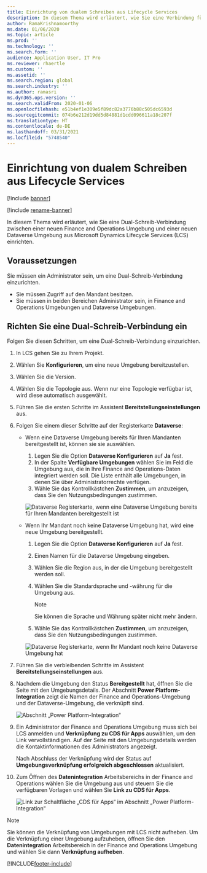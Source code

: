 ```yaml
---
title: Einrichtung von dualem Schreiben aus Lifecycle Services
description: In diesem Thema wird erläutert, wie Sie eine Verbindung für duales Schreiben über Microsoft Dynamics Lifecycle Services (LCS) einrichten.
author: RamaKrishnamoorthy
ms.date: 01/06/2020
ms.topic: article
ms.prod: ''
ms.technology: ''
ms.search.form: ''
audience: Application User, IT Pro
ms.reviewer: rhaertle
ms.custom: ''
ms.assetid: ''
ms.search.region: global
ms.search.industry: ''
ms.author: ramasri
ms.dyn365.ops.version: ''
ms.search.validFrom: 2020-01-06
ms.openlocfilehash: e51b4ef1e309e5f89dc82a3776b88c505dc6593d
ms.sourcegitcommit: 074b6e212d19dd5d84881d1cdd096611a18c207f
ms.translationtype: HT
ms.contentlocale: de-DE
ms.lasthandoff: 03/31/2021
ms.locfileid: "5748540"
---
```

# <a name="dual-write-setup-from-lifecycle-services"></a>Einrichtung von dualem Schreiben aus Lifecycle Services

[!include [banner](../../includes/banner.md)]

[!include [rename-banner](~/includes/cc-data-platform-banner.md)]

In diesem Thema wird erläutert, wie Sie eine Dual-Schreib-Verbindung zwischen einer neuen Finance and Operations Umgebung und einer neuen Dataverse Umgebung aus Microsoft Dynamics Lifecycle Services (LCS) einrichten.

## <a name="prerequisites"></a>Voraussetzungen

Sie müssen ein Administrator sein, um eine Dual-Schreib-Verbindung einzurichten.

+ Sie müssen Zugriff auf den Mandant besitzen.
+ Sie müssen in beiden Bereichen Administrator sein, in Finance and Operations Umgebungen und Dataverse Umgebungen.

## <a name="set-up-a-dual-write-connection"></a>Richten Sie eine Dual-Schreib-Verbindung ein

Folgen Sie diesen Schritten, um eine Dual-Schreib-Verbindung einzurichten.

1. In LCS gehen Sie zu Ihrem Projekt.
2. Wählen Sie **Konfigurieren**, um eine neue Umgebung bereitzustellen.
3. Wählen Sie die Version. 
4. Wählen Sie die Topologie aus. Wenn nur eine Topologie verfügbar ist, wird diese automatisch ausgewählt.
5. Führen Sie die ersten Schritte im Assistent **Bereitstellungseinstellungen** aus.
6. Folgen Sie einem dieser Schritte auf der Registerkarte **Dataverse**:

    - Wenn eine Dataverse Umgebung bereits für Ihren Mandanten bereitgestellt ist, können sie sie auswählen.

        1. Legen Sie die Option **Dataverse Konfigurieren** auf **Ja** fest.
        2. In der Spalte **Verfügbare Umgebungen** wählen Sie im Feld die Umgebung aus, die in Ihre Finance and Operations-Daten integriert werden soll. Die Liste enthält alle Umgebungen, in denen Sie über Administratorrechte verfügen.
        3. Wähle Sie das Kontrollkästchen **Zustimmen**, um anzuzeigen, dass Sie den Nutzungsbedingungen zustimmen.

        ![Dataverse Registerkarte, wenn eine Dataverse Umgebung bereits für Ihren Mandanten bereitgestellt ist](../dual-write/media/lcs_setup_1.png)

    - Wenn Ihr Mandant noch keine Dataverse Umgebung hat, wird eine neue Umgebung bereitgestellt.

        1. Legen Sie die Option **Dataverse Konfigurieren** auf **Ja** fest.
        2. Einen Namen für die Dataverse Umgebung eingeben.
        3. Wählen Sie die Region aus, in der die Umgebung bereitgestellt werden soll.
        4. Wählen Sie die Standardsprache und -währung für die Umgebung aus.

            > [!NOTE]
            > Sie können die Sprache und Währung später nicht mehr ändern.

        5. Wähle Sie das Kontrollkästchen **Zustimmen**, um anzuzeigen, dass Sie den Nutzungsbedingungen zustimmen.

        ![Dataverse Registerkarte, wenn Ihr Mandant noch keine Dataverse Umgebung hat](../dual-write/media/lcs_setup_2.png)

7. Führen Sie die verbleibenden Schritte im Assistent **Bereitstellungseinstellungen** aus.
8. Nachdem die Umgebung den Status **Bereitgestellt** hat, öffnen Sie die Seite mit den Umgebungsdetails. Der Abschnitt **Power Platform-Integration** zeigt die Namen der Finance and Operations-Umgebung und der Dataverse-Umgebung, die verknüpft sind.

    ![Abschnitt „Power Platform-Integration“](../dual-write/media/lcs_setup_3.png)

9. Ein Administrator der Finance and Operations Umgebung muss sich bei LCS anmelden und **Verknüpfung zu CDS für Apps** auswählen, um den Link vervollständigen. Auf der Seite mit den Umgebungsdetails werden die Kontaktinformationen des Administrators angezeigt.

    Nach Abschluss der Verknüpfung wird der Status auf **Umgebungsverknüpfung erfolgreich abgeschlossen** aktualisiert.

10. Zum Öffnen des **Datenintegration** Arbeitsbereichs in der Finance and Operations wählen Sie die Umgebung aus und steuern Sie die verfügbaren Vorlagen und wählen Sie **Link zu CDS für Apps**.

    ![Link zur Schaltfläche „CDS für Apps“ im Abschnitt „Power Platform-Integration“](../dual-write/media/lcs_setup_4.png)

> [!NOTE]
> Sie können die Verknüpfung von Umgebungen mit LCS nicht aufheben. Um die Verknüpfung einer Umgebung aufzuheben, öffnen Sie den **Datenintegration** Arbeitsbereich in der Finance and Operations Umgebung und wählen Sie dann **Verknüpfung aufheben**.



[!INCLUDE[footer-include](../../../../includes/footer-banner.md)]
